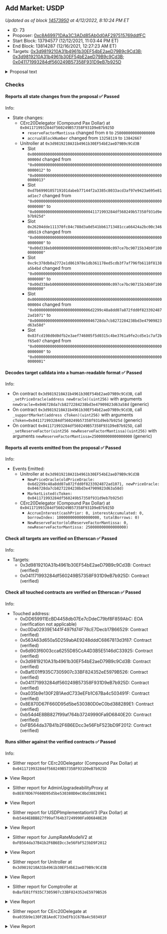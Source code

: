 ## Add Market: USDP

_Updated as of block [14573950](https://etherscan.io/block/14573950) at 4/12/2022, 8:10:24 PM ET_

- ID: 73
- Proposer: [0xc8A69971DAa3C3ADd85Ab0d0AF297515769ddfFC](https://etherscan.io/address/0xc8A69971DAa3C3ADd85Ab0d0AF297515769ddfFC)
- Start Block: 13794577 (12/12/2021, 11:03:44 PM ET)
- End Block: 13814287 (12/16/2021, 12:27:23 AM ET)
- Targets: [0x3d9819210A31b4961b30EF54bE2aeD79B9c9Cd3B](https://etherscan.io/address/0x3d9819210A31b4961b30EF54bE2aeD79B9c9Cd3B#code); [0x3d9819210A31b4961b30EF54bE2aeD79B9c9Cd3B](https://etherscan.io/address/0x3d9819210A31b4961b30EF54bE2aeD79B9c9Cd3B#code); [0x041171993284df560249B57358F931D9eB7b925D](https://etherscan.io/address/0x041171993284df560249B57358F931D9eB7b925D#code)

<details>
  <summary>Proposal text</summary>

> # Add Market: USDP
> Pax Dollar (USDP) is one of the most regulated stablecoin around being regulated by the New York State Department of Financial Services (“NYDFS”). This has the following benefits ([taken from here](https://www.paxos.com/a-regulated-stablecoin-means-having-a-regulator/)):
> - The value of each stablecoin token is tied directly to the value of the US dollar, and the amount of “reserve” dollars equal or exceed the number of stablecoins outstanding.
> - Regulators are overseeing the establishment and maintenance of reserves backing the stablecoins.
> - Reserves may only be held in the safest forms, such as FDIC-insured bank accounts and in short-term maturity US Treasury instruments.
> - Reserves are fully segregated from corporate assets, specifically for the benefit of token holders, and are held bankruptcy remote pursuant to the New York Banking Law.
> 
> This proposal serves to add a market for Pax Dollar (USDP) with the following parameters:
> - Interest rate model: same as cDAI, cUSDT, and cTUSD (stablecoin standard)
> - Collateral factor: 0% (standard to start)
> - Reserve factor: 25% (standard)
> - Borrow limit: none
> - COMP rewards: none (for now, pending a broader discussion)
> 
> This proposal also updates the Uniswap-anchored ChainLink oracle with support for USDP (pegged to 1 USD).
> 
> References:
> - [Etherscan - UAV price oracle](https://etherscan.io/address/0x046728da7cb8272284238bd3e47909823d63a58d)
> - [Etherscan - cUSDP](https://etherscan.io/token/0x8e870d67f660d95d5be530380d0ec0bd388289e1)
> - [Forums discussion](https://www.comp.xyz/t/new-listing-proposal-paxos-stablecoin-pax/1894/)
> - [Proposal simulation](https://github.com/TylerEther/compound-protocol/blob/add-market-usdp/spec/sim/1000-add-market-usdp/hypothetical_proposal.sim)
> 
> Proposer disclaimers, affiliations, and transparency:
> - USDP held over the past 90 days: none
> - Compensation for this proposal: none
> - Affiliation to USDP/Paxos: none
</details>

### Checks
#### Reports all state changes from the proposal ✅ Passed
  




Info:
- State changes:
    - CErc20Delegator (Compound Pax Dollar) at `0x041171993284df560249B57358F931D9eB7b925D`
        - `reserveFactorMantissa` changed from `0` to `250000000000000000`
        - `accrualBlockNumber` changed from `13258119` to `13842667`
    - Unitroller at `0x3d9819210A31b4961b30EF54bE2aeD79B9c9Cd3B`
        - Slot `0x000000000000000000000000000000000000000000000000000000000000000d` changed from `"0x0000000000000000000000000000000000000000000000000000000000000012"` to `"0x0000000000000000000000000000000000000000000000000000000000000013"`
        - Slot `0xd7b6990105719101dabeb77144f2a3385c8033acd3af97e9423a695e81ad1ec7` changed from `"0x0000000000000000000000000000000000000000000000000000000000000000"` to `"0x000000000000000000000000041171993284df560249b57358f931d9eb7b925d"`
        - Slot `0x26204dde111370fc84c788d3a0d541bb61713481cca66424a2bc00c346d0b519` changed from `"0x0000000000000000000000000000000000000000000000000000000000000000"` to `"0x00d338eb00000000000000000000000000c097ce7bc90715b34b9f1000000000"`
        - Slot `0xc9c378db0a2772e1d861978e1db361178ed5cdb3f7af796fb6118f8138a5b4bd` changed from `"0x0000000000000000000000000000000000000000000000000000000000000000"` to `"0x00d338eb00000000000000000000000000c097ce7bc90715b34b9f1000000000"`
        - Slot `0x0000000000000000000000000000000000000000000000000000000000000004` changed from `"0x0000000000000000000000006d2299c48a8dd07a872fdd0f8233924872ad1071"` to `"0x000000000000000000000000046728da7cb8272284238bd3e47909823d63a58d"`
        - Slot `0x83fcd198d0d0dfb2e3aef746005f5d0315c4be3761a9fe2cd5e1c7af2bf65e07` changed from `"0x0000000000000000000000000000000000000000000000000000000000000000"` to `"0x0000000000000000000000000000000000000000000000000000000000000001"`

#### Decodes target calldata into a human-readable format ✅ Passed
  




Info:
- On contract `0x3d9819210A31b4961b30EF54bE2aeD79B9c9Cd3B`, call `_setPriceOracle(address newOracle)(uint256)` with arguments `newOracle=0x046728da7cb8272284238bd3e47909823d63a58d` (generic)
- On contract `0x3d9819210A31b4961b30EF54bE2aeD79B9c9Cd3B`, call `_supportMarket(address cToken)(uint256)` with arguments `cToken=0x041171993284df560249b57358f931d9eb7b925d` (generic)
- On contract `0x041171993284df560249B57358F931D9eB7b925D`, call `_setReserveFactor(uint256 newReserveFactorMantissa)(uint256)` with arguments `newReserveFactorMantissa=250000000000000000` (generic)

#### Reports all events emitted from the proposal ✅ Passed
  




Info:
- Events Emitted:
    - Unitroller at `0x3d9819210A31b4961b30EF54bE2aeD79B9c9Cd3B`
        - `NewPriceOracle(oldPriceOracle: 0x6d2299c48a8dd07a872fdd0f8233924872ad1071, newPriceOracle: 0x046728da7cb8272284238bd3e47909823d63a58d)`
        - `MarketListed(cToken: 0x041171993284df560249b57358f931d9eb7b925d)`
    - CErc20Delegator (Compound Pax Dollar) at `0x041171993284df560249B57358F931D9eB7b925D`
        - `AccrueInterest(cashPrior: 0, interestAccumulated: 0, borrowIndex: 1000000000000000000, totalBorrows: 0)`
        - `NewReserveFactor(oldReserveFactorMantissa: 0, newReserveFactorMantissa: 250000000000000000)`

#### Check all targets are verified on Etherscan ✅ Passed
  




Info:
- Targets:
    - 0x3d9819210A31b4961b30EF54bE2aeD79B9c9Cd3B: Contract (verified)
    - 0x041171993284df560249B57358F931D9eB7b925D: Contract (verified)

#### Check all touched contracts are verified on Etherscan ✅ Passed
  




Info:
- Touched address:
    - 0xDD659911EcBD4458db07Ee7cDdeC79bf8F859AbC: EOA (verification not applicable)
    - 0xc0Da02939E1441F497fd74F78cE7Decb17B66529: Contract (verified)
    - 0x563A63d650a5D259abAE9248dddC6867813d3f87: Contract (verified)
    - 0x6d903f6003cca6255D85CcA4D3B5E5146dC33925: Contract (verified)
    - 0x3d9819210A31b4961b30EF54bE2aeD79B9c9Cd3B: Contract (verified)
    - 0xBafE01ff935C7305907c33BF824352eE5979B526: Contract (verified)
    - 0x041171993284df560249B57358F931D9eB7b925D: Contract (verified)
    - 0xa035b9e130F2B1AedC733eEFb1C67Ba4c503491F: Contract (verified)
    - 0x8E870D67F660D95d5be530380D0eC0bd388289E1: Contract (verified)
    - 0xb54d4E8BB827f99af764b37249990Fa9D6840E20: Contract (verified)
    - 0xFB564da37B41b2F6B6EDcc3e56FbF523bD9F2012: Contract (verified)

#### Runs slither against the verified contracts ✅ Passed
  




Info:
- Slither report for CErc20Delegator (Compound Pax Dollar) at `0x041171993284df560249B57358F931D9eB7b925D`

<details>
<summary>View Report</summary>

```
[91m
CErc20Delegator.delegateTo(address,bytes) (contracts/CErc20Delegator.sol#420-428) uses delegatecall to a input-controlled function id
	- (success,returnData) = callee.delegatecall(data) (contracts/CErc20Delegator.sol#421)
CErc20Delegator.fallback() (contracts/CErc20Delegator.sol#461-475) uses delegatecall to a input-controlled function id
	- (success) = implementation.delegatecall(msg.data) (contracts/CErc20Delegator.sol#465)
Reference: https://github.com/crytic/slither/wiki/Detector-Documentation#controlled-delegatecall[0m
[93m
EIP20NonStandardInterface (contracts/EIP20NonStandardInterface.sol#8-70) has incorrect ERC20 function interface:EIP20NonStandardInterface.transfer(address,uint256) (contracts/EIP20NonStandardInterface.sol#34)
EIP20NonStandardInterface (contracts/EIP20NonStandardInterface.sol#8-70) has incorrect ERC20 function interface:EIP20NonStandardInterface.transferFrom(address,address,uint256) (contracts/EIP20NonStandardInterface.sol#48)
Reference: https://github.com/crytic/slither/wiki/Detector-Documentation#incorrect-erc20-interface[0m
[93m
Reentrancy in CErc20Delegator._setImplementation(address,bool,bytes) (contracts/CErc20Delegator.sol#60-73):
	External calls:
	- delegateToImplementation(abi.encodeWithSignature(_resignImplementation())) (contracts/CErc20Delegator.sol#64)
		- (success,returnData) = callee.delegatecall(data) (contracts/CErc20Delegator.sol#421)
	State variables written after the call(s):
	- implementation = implementation_ (contracts/CErc20Delegator.sol#68)
Reentrancy in CErc20Delegator.constructor(address,ComptrollerInterface,InterestRateModel,uint256,string,string,uint8,address,address,bytes) (contracts/CErc20Delegator.sol#24-52):
	External calls:
	- delegateTo(implementation_,abi.encodeWithSignature(initialize(address,address,address,uint256,string,string,uint8),underlying_,comptroller_,interestRateModel_,initialExchangeRateMantissa_,name_,symbol_,decimals_)) (contracts/CErc20Delegator.sol#38-45)
		- (success,returnData) = callee.delegatecall(data) (contracts/CErc20Delegator.sol#421)
	- _setImplementation(implementation_,false,becomeImplementationData) (contracts/CErc20Delegator.sol#48)
		- (success,returnData) = callee.delegatecall(data) (contracts/CErc20Delegator.sol#421)
	State variables written after the call(s):
	- admin = admin_ (contracts/CErc20Delegator.sol#51)
Reference: https://github.com/crytic/slither/wiki/Detector-Documentation#reentrancy-vulnerabilities-1[0m
[92m
CErc20Delegator.constructor(address,ComptrollerInterface,InterestRateModel,uint256,string,string,uint8,address,address,bytes).admin_ (contracts/CErc20Delegator.sol#31) lacks a zero-check on :
		- admin = admin_ (contracts/CErc20Delegator.sol#51)
CErc20Delegator._setImplementation(address,bool,bytes).implementation_ (contracts/CErc20Delegator.sol#60) lacks a zero-check on :
		- implementation = implementation_ (contracts/CErc20Delegator.sol#68)
Reference: https://github.com/crytic/slither/wiki/Detector-Documentation#missing-zero-address-validation[0m
[92m
Reentrancy in CErc20Delegator._setImplementation(address,bool,bytes) (contracts/CErc20Delegator.sol#60-73):
	External calls:
	- delegateToImplementation(abi.encodeWithSignature(_resignImplementation())) (contracts/CErc20Delegator.sol#64)
		- (success,returnData) = callee.delegatecall(data) (contracts/CErc20Delegator.sol#421)
	- delegateToImplementation(abi.encodeWithSignature(_becomeImplementation(bytes),becomeImplementationData)) (contracts/CErc20Delegator.sol#70)
		- (success,returnData) = callee.delegatecall(data) (contracts/CErc20Delegator.sol#421)
	Event emitted after the call(s):
	- NewImplementation(oldImplementation,implementation) (contracts/CErc20Delegator.sol#72)
Reentrancy in CErc20Delegator.constructor(address,ComptrollerInterface,InterestRateModel,uint256,string,string,uint8,address,address,bytes) (contracts/CErc20Delegator.sol#24-52):
	External calls:
	- delegateTo(implementation_,abi.encodeWithSignature(initialize(address,address,address,uint256,string,string,uint8),underlying_,comptroller_,interestRateModel_,initialExchangeRateMantissa_,name_,symbol_,decimals_)) (contracts/CErc20Delegator.sol#38-45)
		- (success,returnData) = callee.delegatecall(data) (contracts/CErc20Delegator.sol#421)
	- _setImplementation(implementation_,false,becomeImplementationData) (contracts/CErc20Delegator.sol#48)
		- (success,returnData) = callee.delegatecall(data) (contracts/CErc20Delegator.sol#421)
	Event emitted after the call(s):
	- NewImplementation(oldImplementation,implementation) (contracts/CErc20Delegator.sol#72)
		- _setImplementation(implementation_,false,becomeImplementationData) (contracts/CErc20Delegator.sol#48)
Reference: https://github.com/crytic/slither/wiki/Detector-Documentation#reentrancy-vulnerabilities-3[0m
[92m
CErc20Delegator.delegateTo(address,bytes) (contracts/CErc20Delegator.sol#420-428) uses assembly
	- INLINE ASM (contracts/CErc20Delegator.sol#422-426)
CErc20Delegator.delegateToViewImplementation(bytes) (contracts/CErc20Delegator.sol#447-455) uses assembly
	- INLINE ASM (contracts/CErc20Delegator.sol#449-453)
CErc20Delegator.fallback() (contracts/CErc20Delegator.sol#461-475) uses assembly
	- INLINE ASM (contracts/CErc20Delegator.sol#467-474)
Reference: https://github.com/crytic/slither/wiki/Detector-Documentation#assembly-usage[0m
[92m
Low level call in CErc20Delegator.delegateTo(address,bytes) (contracts/CErc20Delegator.sol#420-428):
	- (success,returnData) = callee.delegatecall(data) (contracts/CErc20Delegator.sol#421)
Low level call in CErc20Delegator.delegateToViewImplementation(bytes) (contracts/CErc20Delegator.sol#447-455):
	- (success,returnData) = address(this).staticcall(abi.encodeWithSignature(delegateToImplementation(bytes),data)) (contracts/CErc20Delegator.sol#448)
Low level call in CErc20Delegator.fallback() (contracts/CErc20Delegator.sol#461-475):
	- (success) = implementation.delegatecall(msg.data) (contracts/CErc20Delegator.sol#465)
Reference: https://github.com/crytic/slither/wiki/Detector-Documentation#low-level-calls[0m
[92m
Function CErc20Delegator._setImplementation(address,bool,bytes) (contracts/CErc20Delegator.sol#60-73) is not in mixedCase
Function CErc20Delegator._setPendingAdmin(address) (contracts/CErc20Delegator.sol#347-350) is not in mixedCase
Function CErc20Delegator._setComptroller(ComptrollerInterface) (contracts/CErc20Delegator.sol#357-360) is not in mixedCase
Function CErc20Delegator._setReserveFactor(uint256) (contracts/CErc20Delegator.sol#367-370) is not in mixedCase
Function CErc20Delegator._acceptAdmin() (contracts/CErc20Delegator.sol#377-380) is not in mixedCase
Function CErc20Delegator._addReserves(uint256) (contracts/CErc20Delegator.sol#387-390) is not in mixedCase
Function CErc20Delegator._reduceReserves(uint256) (contracts/CErc20Delegator.sol#397-400) is not in mixedCase
Function CErc20Delegator._setInterestRateModel(InterestRateModel) (contracts/CErc20Delegator.sol#408-411) is not in mixedCase
Variable CTokenStorage._notEntered (contracts/CTokenInterfaces.sol#11) is not in mixedCase
Constant CTokenStorage.borrowRateMaxMantissa (contracts/CTokenInterfaces.sol#32) is not in UPPER_CASE_WITH_UNDERSCORES
Constant CTokenStorage.reserveFactorMaxMantissa (contracts/CTokenInterfaces.sol#37) is not in UPPER_CASE_WITH_UNDERSCORES
Constant CTokenStorage.protocolSeizeShareMantissa (contracts/CTokenInterfaces.sol#122) is not in UPPER_CASE_WITH_UNDERSCORES
Function CTokenInterface._setPendingAdmin(address) (contracts/CTokenInterfaces.sol#242) is not in mixedCase
Function CTokenInterface._acceptAdmin() (contracts/CTokenInterfaces.sol#243) is not in mixedCase
Function CTokenInterface._setComptroller(ComptrollerInterface) (contracts/CTokenInterfaces.sol#244) is not in mixedCase
Function CTokenInterface._setReserveFactor(uint256) (contracts/CTokenInterfaces.sol#245) is not in mixedCase
Function CTokenInterface._reduceReserves(uint256) (contracts/CTokenInterfaces.sol#246) is not in mixedCase
Function CTokenInterface._setInterestRateModel(InterestRateModel) (contracts/CTokenInterfaces.sol#247) is not in mixedCase
Constant CTokenInterface.isCToken (contracts/CTokenInterfaces.sol#130) is not in UPPER_CASE_WITH_UNDERSCORES
Function CErc20Interface._addReserves(uint256) (contracts/CTokenInterfaces.sol#273) is not in mixedCase
Function CDelegatorInterface._setImplementation(address,bool,bytes) (contracts/CTokenInterfaces.sol#295) is not in mixedCase
Function CDelegateInterface._becomeImplementation(bytes) (contracts/CTokenInterfaces.sol#304) is not in mixedCase
Function CDelegateInterface._resignImplementation() (contracts/CTokenInterfaces.sol#309) is not in mixedCase
Constant ComptrollerInterface.isComptroller (contracts/ComptrollerInterface.sol#5) is not in UPPER_CASE_WITH_UNDERSCORES
Constant InterestRateModel.isInterestRateModel (contracts/InterestRateModel.sol#9) is not in UPPER_CASE_WITH_UNDERSCORES
Reference: https://github.com/crytic/slither/wiki/Detector-Documentation#conformance-to-solidity-naming-conventions[0m
[92m
CTokenStorage._notEntered (contracts/CTokenInterfaces.sol#11) is never used in CErc20Delegator (contracts/CErc20Delegator.sol#10-476)
CTokenStorage.borrowRateMaxMantissa (contracts/CTokenInterfaces.sol#32) is never used in CErc20Delegator (contracts/CErc20Delegator.sol#10-476)
CTokenStorage.reserveFactorMaxMantissa (contracts/CTokenInterfaces.sol#37) is never used in CErc20Delegator (contracts/CErc20Delegator.sol#10-476)
CTokenStorage.initialExchangeRateMantissa (contracts/CTokenInterfaces.sol#62) is never used in CErc20Delegator (contracts/CErc20Delegator.sol#10-476)
CTokenStorage.accountTokens (contracts/CTokenInterfaces.sol#97) is never used in CErc20Delegator (contracts/CErc20Delegator.sol#10-476)
CTokenStorage.transferAllowances (contracts/CTokenInterfaces.sol#102) is never used in CErc20Delegator (contracts/CErc20Delegator.sol#10-476)
CTokenStorage.accountBorrows (contracts/CTokenInterfaces.sol#117) is never used in CErc20Delegator (contracts/CErc20Delegator.sol#10-476)
Reference: https://github.com/crytic/slither/wiki/Detector-Documentation#unused-state-variable[0m
[92m
CErc20Storage.underlying (contracts/CTokenInterfaces.sol#254) should be constant
CTokenStorage._notEntered (contracts/CTokenInterfaces.sol#11) should be constant
CTokenStorage.accrualBlockNumber (contracts/CTokenInterfaces.sol#72) should be constant
CTokenStorage.borrowIndex (contracts/CTokenInterfaces.sol#77) should be constant
CTokenStorage.decimals (contracts/CTokenInterfaces.sol#26) should be constant
CTokenStorage.initialExchangeRateMantissa (contracts/CTokenInterfaces.sol#62) should be constant
CTokenStorage.name (contracts/CTokenInterfaces.sol#16) should be constant
CTokenStorage.pendingAdmin (contracts/CTokenInterfaces.sol#47) should be constant
CTokenStorage.reserveFactorMantissa (contracts/CTokenInterfaces.sol#67) should be constant
CTokenStorage.symbol (contracts/CTokenInterfaces.sol#21) should be constant
CTokenStorage.totalBorrows (contracts/CTokenInterfaces.sol#82) should be constant
CTokenStorage.totalReserves (contracts/CTokenInterfaces.sol#87) should be constant
CTokenStorage.totalSupply (contracts/CTokenInterfaces.sol#92) should be constant
Reference: https://github.com/crytic/slither/wiki/Detector-Documentation#state-variables-that-could-be-declared-constant[0m
[92m
borrowBalanceStored(address) should be declared external:
	- CErc20Delegator.borrowBalanceStored(address) (contracts/CErc20Delegator.sol#273-276)
	- CTokenInterface.borrowBalanceStored(address) (contracts/CTokenInterfaces.sol#232)
exchangeRateCurrent() should be declared external:
	- CErc20Delegator.exchangeRateCurrent() (contracts/CErc20Delegator.sol#282-285)
	- CTokenInterface.exchangeRateCurrent() (contracts/CTokenInterfaces.sol#233)
exchangeRateStored() should be declared external:
	- CErc20Delegator.exchangeRateStored() (contracts/CErc20Delegator.sol#292-295)
	- CTokenInterface.exchangeRateStored() (contracts/CTokenInterfaces.sol#234)
accrueInterest() should be declared external:
	- CErc20Delegator.accrueInterest() (contracts/CErc20Delegator.sol#311-314)
	- CTokenInterface.accrueInterest() (contracts/CTokenInterfaces.sol#236)
_setComptroller(ComptrollerInterface) should be declared external:
	- CErc20Delegator._setComptroller(ComptrollerInterface) (contracts/CErc20Delegator.sol#357-360)
	- CTokenInterface._setComptroller(ComptrollerInterface) (contracts/CTokenInterfaces.sol#244)
_setInterestRateModel(InterestRateModel) should be declared external:
	- CErc20Delegator._setInterestRateModel(InterestRateModel) (contracts/CErc20Delegator.sol#408-411)
	- CTokenInterface._setInterestRateModel(InterestRateModel) (contracts/CTokenInterfaces.sol#247)
_becomeImplementation(bytes) should be declared external:
	- CDelegateInterface._becomeImplementation(bytes) (contracts/CTokenInterfaces.sol#304)
_resignImplementation() should be declared external:
	- CDelegateInterface._resignImplementation() (contracts/CTokenInterfaces.sol#309)
Reference: https://github.com/crytic/slither/wiki/Detector-Documentation#public-function-that-could-be-declared-external[0m
0x041171993284df560249B57358F931D9eB7b925D analyzed (11 contracts with 77 detectors), 69 result(s) found
```

</details>


- Slither report for AdminUpgradeabilityProxy at `0x8E870D67F660D95d5be530380D0eC0bd388289E1`

<details>
<summary>View Report</summary>

```
Contract has no public source code
Traceback (most recent call last):
  File "/opt/hostedtoolcache/Python/3.10.4/x64/lib/python3.10/site-packages/slither/__main__.py", line 743, in main_impl
    ) = process_all(filename, args, detector_classes, printer_classes)
  File "/opt/hostedtoolcache/Python/3.10.4/x64/lib/python3.10/site-packages/slither/__main__.py", line 73, in process_all
    compilations = compile_all(target, **vars(args))
  File "/opt/hostedtoolcache/Python/3.10.4/x64/lib/python3.10/site-packages/crytic_compile/crytic_compile.py", line 637, in compile_all
    compilations.append(CryticCompile(target, **kwargs))
  File "/opt/hostedtoolcache/Python/3.10.4/x64/lib/python3.10/site-packages/crytic_compile/crytic_compile.py", line 117, in __init__
    self._compile(**kwargs)
  File "/opt/hostedtoolcache/Python/3.10.4/x64/lib/python3.10/site-packages/crytic_compile/crytic_compile.py", line 548, in _compile
    self._platform.compile(self, **kwargs)
  File "/opt/hostedtoolcache/Python/3.10.4/x64/lib/python3.10/site-packages/crytic_compile/platform/etherscan.py", line 256, in compile
    raise InvalidCompilation("Contract has no public source code: " + etherscan_url)
crytic_compile.platform.exceptions.InvalidCompilation: Contract has no public source code: https://api.etherscan.io/api?module=contract&action=getsourcecode&address=0x8E870D67F660D95d5be530380D0eC0bd388289E1
None
Error in 0x8E870D67F660D95d5be530380D0eC0bd388289E1
Traceback (most recent call last):
  File "/opt/hostedtoolcache/Python/3.10.4/x64/lib/python3.10/site-packages/slither/__main__.py", line 743, in main_impl
    ) = process_all(filename, args, detector_classes, printer_classes)
  File "/opt/hostedtoolcache/Python/3.10.4/x64/lib/python3.10/site-packages/slither/__main__.py", line 73, in process_all
    compilations = compile_all(target, **vars(args))
  File "/opt/hostedtoolcache/Python/3.10.4/x64/lib/python3.10/site-packages/crytic_compile/crytic_compile.py", line 637, in compile_all
    compilations.append(CryticCompile(target, **kwargs))
  File "/opt/hostedtoolcache/Python/3.10.4/x64/lib/python3.10/site-packages/crytic_compile/crytic_compile.py", line 117, in __init__
    self._compile(**kwargs)
  File "/opt/hostedtoolcache/Python/3.10.4/x64/lib/python3.10/site-packages/crytic_compile/crytic_compile.py", line 548, in _compile
    self._platform.compile(self, **kwargs)
  File "/opt/hostedtoolcache/Python/3.10.4/x64/lib/python3.10/site-packages/crytic_compile/platform/etherscan.py", line 256, in compile
    raise InvalidCompilation("Contract has no public source code: " + etherscan_url)
crytic_compile.platform.exceptions.InvalidCompilation: Contract has no public source code: https://api.etherscan.io/api?module=contract&action=getsourcecode&address=0x8E870D67F660D95d5be530380D0eC0bd388289E1

```

</details>


- Slither report for USDPImplementationV3 (Pax Dollar) at `0xb54d4E8BB827f99af764b37249990Fa9D6840E20`

<details>
<summary>View Report</summary>

```
Contract has no public source code
Traceback (most recent call last):
  File "/opt/hostedtoolcache/Python/3.10.4/x64/lib/python3.10/site-packages/slither/__main__.py", line 743, in main_impl
    ) = process_all(filename, args, detector_classes, printer_classes)
  File "/opt/hostedtoolcache/Python/3.10.4/x64/lib/python3.10/site-packages/slither/__main__.py", line 73, in process_all
    compilations = compile_all(target, **vars(args))
  File "/opt/hostedtoolcache/Python/3.10.4/x64/lib/python3.10/site-packages/crytic_compile/crytic_compile.py", line 637, in compile_all
    compilations.append(CryticCompile(target, **kwargs))
  File "/opt/hostedtoolcache/Python/3.10.4/x64/lib/python3.10/site-packages/crytic_compile/crytic_compile.py", line 117, in __init__
    self._compile(**kwargs)
  File "/opt/hostedtoolcache/Python/3.10.4/x64/lib/python3.10/site-packages/crytic_compile/crytic_compile.py", line 548, in _compile
    self._platform.compile(self, **kwargs)
  File "/opt/hostedtoolcache/Python/3.10.4/x64/lib/python3.10/site-packages/crytic_compile/platform/etherscan.py", line 256, in compile
    raise InvalidCompilation("Contract has no public source code: " + etherscan_url)
crytic_compile.platform.exceptions.InvalidCompilation: Contract has no public source code: https://api.etherscan.io/api?module=contract&action=getsourcecode&address=0xb54d4E8BB827f99af764b37249990Fa9D6840E20
None
Error in 0xb54d4E8BB827f99af764b37249990Fa9D6840E20
Traceback (most recent call last):
  File "/opt/hostedtoolcache/Python/3.10.4/x64/lib/python3.10/site-packages/slither/__main__.py", line 743, in main_impl
    ) = process_all(filename, args, detector_classes, printer_classes)
  File "/opt/hostedtoolcache/Python/3.10.4/x64/lib/python3.10/site-packages/slither/__main__.py", line 73, in process_all
    compilations = compile_all(target, **vars(args))
  File "/opt/hostedtoolcache/Python/3.10.4/x64/lib/python3.10/site-packages/crytic_compile/crytic_compile.py", line 637, in compile_all
    compilations.append(CryticCompile(target, **kwargs))
  File "/opt/hostedtoolcache/Python/3.10.4/x64/lib/python3.10/site-packages/crytic_compile/crytic_compile.py", line 117, in __init__
    self._compile(**kwargs)
  File "/opt/hostedtoolcache/Python/3.10.4/x64/lib/python3.10/site-packages/crytic_compile/crytic_compile.py", line 548, in _compile
    self._platform.compile(self, **kwargs)
  File "/opt/hostedtoolcache/Python/3.10.4/x64/lib/python3.10/site-packages/crytic_compile/platform/etherscan.py", line 256, in compile
    raise InvalidCompilation("Contract has no public source code: " + etherscan_url)
crytic_compile.platform.exceptions.InvalidCompilation: Contract has no public source code: https://api.etherscan.io/api?module=contract&action=getsourcecode&address=0xb54d4E8BB827f99af764b37249990Fa9D6840E20

```

</details>


- Slither report for JumpRateModelV2 at `0xFB564da37B41b2F6B6EDcc3e56FbF523bD9F2012`

<details>
<summary>View Report</summary>

```
Contract has no public source code
Traceback (most recent call last):
  File "/opt/hostedtoolcache/Python/3.10.4/x64/lib/python3.10/site-packages/slither/__main__.py", line 743, in main_impl
    ) = process_all(filename, args, detector_classes, printer_classes)
  File "/opt/hostedtoolcache/Python/3.10.4/x64/lib/python3.10/site-packages/slither/__main__.py", line 73, in process_all
    compilations = compile_all(target, **vars(args))
  File "/opt/hostedtoolcache/Python/3.10.4/x64/lib/python3.10/site-packages/crytic_compile/crytic_compile.py", line 637, in compile_all
    compilations.append(CryticCompile(target, **kwargs))
  File "/opt/hostedtoolcache/Python/3.10.4/x64/lib/python3.10/site-packages/crytic_compile/crytic_compile.py", line 117, in __init__
    self._compile(**kwargs)
  File "/opt/hostedtoolcache/Python/3.10.4/x64/lib/python3.10/site-packages/crytic_compile/crytic_compile.py", line 548, in _compile
    self._platform.compile(self, **kwargs)
  File "/opt/hostedtoolcache/Python/3.10.4/x64/lib/python3.10/site-packages/crytic_compile/platform/etherscan.py", line 256, in compile
    raise InvalidCompilation("Contract has no public source code: " + etherscan_url)
crytic_compile.platform.exceptions.InvalidCompilation: Contract has no public source code: https://api.etherscan.io/api?module=contract&action=getsourcecode&address=0xFB564da37B41b2F6B6EDcc3e56FbF523bD9F2012
None
Error in 0xFB564da37B41b2F6B6EDcc3e56FbF523bD9F2012
Traceback (most recent call last):
  File "/opt/hostedtoolcache/Python/3.10.4/x64/lib/python3.10/site-packages/slither/__main__.py", line 743, in main_impl
    ) = process_all(filename, args, detector_classes, printer_classes)
  File "/opt/hostedtoolcache/Python/3.10.4/x64/lib/python3.10/site-packages/slither/__main__.py", line 73, in process_all
    compilations = compile_all(target, **vars(args))
  File "/opt/hostedtoolcache/Python/3.10.4/x64/lib/python3.10/site-packages/crytic_compile/crytic_compile.py", line 637, in compile_all
    compilations.append(CryticCompile(target, **kwargs))
  File "/opt/hostedtoolcache/Python/3.10.4/x64/lib/python3.10/site-packages/crytic_compile/crytic_compile.py", line 117, in __init__
    self._compile(**kwargs)
  File "/opt/hostedtoolcache/Python/3.10.4/x64/lib/python3.10/site-packages/crytic_compile/crytic_compile.py", line 548, in _compile
    self._platform.compile(self, **kwargs)
  File "/opt/hostedtoolcache/Python/3.10.4/x64/lib/python3.10/site-packages/crytic_compile/platform/etherscan.py", line 256, in compile
    raise InvalidCompilation("Contract has no public source code: " + etherscan_url)
crytic_compile.platform.exceptions.InvalidCompilation: Contract has no public source code: https://api.etherscan.io/api?module=contract&action=getsourcecode&address=0xFB564da37B41b2F6B6EDcc3e56FbF523bD9F2012

```

</details>


- Slither report for Unitroller at `0x3d9819210A31b4961b30EF54bE2aeD79B9c9Cd3B`

<details>
<summary>View Report</summary>

```
Contract has no public source code
Traceback (most recent call last):
  File "/opt/hostedtoolcache/Python/3.10.4/x64/lib/python3.10/site-packages/slither/__main__.py", line 743, in main_impl
    ) = process_all(filename, args, detector_classes, printer_classes)
  File "/opt/hostedtoolcache/Python/3.10.4/x64/lib/python3.10/site-packages/slither/__main__.py", line 73, in process_all
    compilations = compile_all(target, **vars(args))
  File "/opt/hostedtoolcache/Python/3.10.4/x64/lib/python3.10/site-packages/crytic_compile/crytic_compile.py", line 637, in compile_all
    compilations.append(CryticCompile(target, **kwargs))
  File "/opt/hostedtoolcache/Python/3.10.4/x64/lib/python3.10/site-packages/crytic_compile/crytic_compile.py", line 117, in __init__
    self._compile(**kwargs)
  File "/opt/hostedtoolcache/Python/3.10.4/x64/lib/python3.10/site-packages/crytic_compile/crytic_compile.py", line 548, in _compile
    self._platform.compile(self, **kwargs)
  File "/opt/hostedtoolcache/Python/3.10.4/x64/lib/python3.10/site-packages/crytic_compile/platform/etherscan.py", line 256, in compile
    raise InvalidCompilation("Contract has no public source code: " + etherscan_url)
crytic_compile.platform.exceptions.InvalidCompilation: Contract has no public source code: https://api.etherscan.io/api?module=contract&action=getsourcecode&address=0x3d9819210A31b4961b30EF54bE2aeD79B9c9Cd3B
None
Error in 0x3d9819210A31b4961b30EF54bE2aeD79B9c9Cd3B
Traceback (most recent call last):
  File "/opt/hostedtoolcache/Python/3.10.4/x64/lib/python3.10/site-packages/slither/__main__.py", line 743, in main_impl
    ) = process_all(filename, args, detector_classes, printer_classes)
  File "/opt/hostedtoolcache/Python/3.10.4/x64/lib/python3.10/site-packages/slither/__main__.py", line 73, in process_all
    compilations = compile_all(target, **vars(args))
  File "/opt/hostedtoolcache/Python/3.10.4/x64/lib/python3.10/site-packages/crytic_compile/crytic_compile.py", line 637, in compile_all
    compilations.append(CryticCompile(target, **kwargs))
  File "/opt/hostedtoolcache/Python/3.10.4/x64/lib/python3.10/site-packages/crytic_compile/crytic_compile.py", line 117, in __init__
    self._compile(**kwargs)
  File "/opt/hostedtoolcache/Python/3.10.4/x64/lib/python3.10/site-packages/crytic_compile/crytic_compile.py", line 548, in _compile
    self._platform.compile(self, **kwargs)
  File "/opt/hostedtoolcache/Python/3.10.4/x64/lib/python3.10/site-packages/crytic_compile/platform/etherscan.py", line 256, in compile
    raise InvalidCompilation("Contract has no public source code: " + etherscan_url)
crytic_compile.platform.exceptions.InvalidCompilation: Contract has no public source code: https://api.etherscan.io/api?module=contract&action=getsourcecode&address=0x3d9819210A31b4961b30EF54bE2aeD79B9c9Cd3B

```

</details>


- Slither report for Comptroller at `0xBafE01ff935C7305907c33BF824352eE5979B526`

<details>
<summary>View Report</summary>

```
Contract has no public source code
Traceback (most recent call last):
  File "/opt/hostedtoolcache/Python/3.10.4/x64/lib/python3.10/site-packages/slither/__main__.py", line 743, in main_impl
    ) = process_all(filename, args, detector_classes, printer_classes)
  File "/opt/hostedtoolcache/Python/3.10.4/x64/lib/python3.10/site-packages/slither/__main__.py", line 73, in process_all
    compilations = compile_all(target, **vars(args))
  File "/opt/hostedtoolcache/Python/3.10.4/x64/lib/python3.10/site-packages/crytic_compile/crytic_compile.py", line 637, in compile_all
    compilations.append(CryticCompile(target, **kwargs))
  File "/opt/hostedtoolcache/Python/3.10.4/x64/lib/python3.10/site-packages/crytic_compile/crytic_compile.py", line 117, in __init__
    self._compile(**kwargs)
  File "/opt/hostedtoolcache/Python/3.10.4/x64/lib/python3.10/site-packages/crytic_compile/crytic_compile.py", line 548, in _compile
    self._platform.compile(self, **kwargs)
  File "/opt/hostedtoolcache/Python/3.10.4/x64/lib/python3.10/site-packages/crytic_compile/platform/etherscan.py", line 256, in compile
    raise InvalidCompilation("Contract has no public source code: " + etherscan_url)
crytic_compile.platform.exceptions.InvalidCompilation: Contract has no public source code: https://api.etherscan.io/api?module=contract&action=getsourcecode&address=0xBafE01ff935C7305907c33BF824352eE5979B526
None
Error in 0xBafE01ff935C7305907c33BF824352eE5979B526
Traceback (most recent call last):
  File "/opt/hostedtoolcache/Python/3.10.4/x64/lib/python3.10/site-packages/slither/__main__.py", line 743, in main_impl
    ) = process_all(filename, args, detector_classes, printer_classes)
  File "/opt/hostedtoolcache/Python/3.10.4/x64/lib/python3.10/site-packages/slither/__main__.py", line 73, in process_all
    compilations = compile_all(target, **vars(args))
  File "/opt/hostedtoolcache/Python/3.10.4/x64/lib/python3.10/site-packages/crytic_compile/crytic_compile.py", line 637, in compile_all
    compilations.append(CryticCompile(target, **kwargs))
  File "/opt/hostedtoolcache/Python/3.10.4/x64/lib/python3.10/site-packages/crytic_compile/crytic_compile.py", line 117, in __init__
    self._compile(**kwargs)
  File "/opt/hostedtoolcache/Python/3.10.4/x64/lib/python3.10/site-packages/crytic_compile/crytic_compile.py", line 548, in _compile
    self._platform.compile(self, **kwargs)
  File "/opt/hostedtoolcache/Python/3.10.4/x64/lib/python3.10/site-packages/crytic_compile/platform/etherscan.py", line 256, in compile
    raise InvalidCompilation("Contract has no public source code: " + etherscan_url)
crytic_compile.platform.exceptions.InvalidCompilation: Contract has no public source code: https://api.etherscan.io/api?module=contract&action=getsourcecode&address=0xBafE01ff935C7305907c33BF824352eE5979B526

```

</details>


- Slither report for CErc20Delegate at `0xa035b9e130F2B1AedC733eEFb1C67Ba4c503491F`

<details>
<summary>View Report</summary>

```
Contract has no public source code
Traceback (most recent call last):
  File "/opt/hostedtoolcache/Python/3.10.4/x64/lib/python3.10/site-packages/slither/__main__.py", line 743, in main_impl
    ) = process_all(filename, args, detector_classes, printer_classes)
  File "/opt/hostedtoolcache/Python/3.10.4/x64/lib/python3.10/site-packages/slither/__main__.py", line 73, in process_all
    compilations = compile_all(target, **vars(args))
  File "/opt/hostedtoolcache/Python/3.10.4/x64/lib/python3.10/site-packages/crytic_compile/crytic_compile.py", line 637, in compile_all
    compilations.append(CryticCompile(target, **kwargs))
  File "/opt/hostedtoolcache/Python/3.10.4/x64/lib/python3.10/site-packages/crytic_compile/crytic_compile.py", line 117, in __init__
    self._compile(**kwargs)
  File "/opt/hostedtoolcache/Python/3.10.4/x64/lib/python3.10/site-packages/crytic_compile/crytic_compile.py", line 548, in _compile
    self._platform.compile(self, **kwargs)
  File "/opt/hostedtoolcache/Python/3.10.4/x64/lib/python3.10/site-packages/crytic_compile/platform/etherscan.py", line 256, in compile
    raise InvalidCompilation("Contract has no public source code: " + etherscan_url)
crytic_compile.platform.exceptions.InvalidCompilation: Contract has no public source code: https://api.etherscan.io/api?module=contract&action=getsourcecode&address=0xa035b9e130F2B1AedC733eEFb1C67Ba4c503491F
None
Error in 0xa035b9e130F2B1AedC733eEFb1C67Ba4c503491F
Traceback (most recent call last):
  File "/opt/hostedtoolcache/Python/3.10.4/x64/lib/python3.10/site-packages/slither/__main__.py", line 743, in main_impl
    ) = process_all(filename, args, detector_classes, printer_classes)
  File "/opt/hostedtoolcache/Python/3.10.4/x64/lib/python3.10/site-packages/slither/__main__.py", line 73, in process_all
    compilations = compile_all(target, **vars(args))
  File "/opt/hostedtoolcache/Python/3.10.4/x64/lib/python3.10/site-packages/crytic_compile/crytic_compile.py", line 637, in compile_all
    compilations.append(CryticCompile(target, **kwargs))
  File "/opt/hostedtoolcache/Python/3.10.4/x64/lib/python3.10/site-packages/crytic_compile/crytic_compile.py", line 117, in __init__
    self._compile(**kwargs)
  File "/opt/hostedtoolcache/Python/3.10.4/x64/lib/python3.10/site-packages/crytic_compile/crytic_compile.py", line 548, in _compile
    self._platform.compile(self, **kwargs)
  File "/opt/hostedtoolcache/Python/3.10.4/x64/lib/python3.10/site-packages/crytic_compile/platform/etherscan.py", line 256, in compile
    raise InvalidCompilation("Contract has no public source code: " + etherscan_url)
crytic_compile.platform.exceptions.InvalidCompilation: Contract has no public source code: https://api.etherscan.io/api?module=contract&action=getsourcecode&address=0xa035b9e130F2B1AedC733eEFb1C67Ba4c503491F

```

</details>


